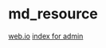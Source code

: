 # md_resource

[web.io](https://tommyxu1983.github.io/md_resource/)
[index for admin](https://github.com/tommyxu1983/admin/raw/master/index.html)
